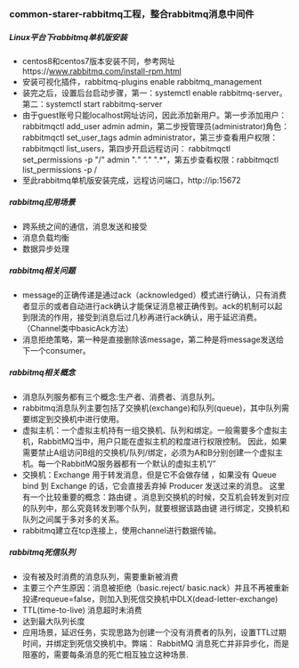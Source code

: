 ### common-starer-rabbitmq工程，整合rabbitmq消息中间件

##### Linux平台下rabbitmq单机版安装
* centos8和centos7版本安装不同，参考网址https://www.rabbitmq.com/install-rpm.html
* 安装可视化插件，rabbitmq-plugins enable rabbitmq_management
* 装完之后，设置后台启动步骤，第一：systemctl enable rabbitmq-server。第二：systemctl start rabbitmq-server
* 由于guest账号只能localhost网址访问，因此添加新用户。第一步添加用户：rabbitmqctl add_user admin admin，第二步授管理员(administrator)角色：
rabbitmqctl set_user_tags admin administrator，第三步查看用户权限：rabbitmqctl list_users，第四步开启远程访问：
rabbitmqctl set_permissions -p "/" admin ".*" ".*" ".*"，第五步查看权限：rabbitmqctl list_permissions -p /
* 至此rabbitmq单机版安装完成，远程访问端口，http://ip:15672

##### rabbitmq应用场景
* 跨系统之间的通信，消息发送和接受
* 消息负载均衡
* 数据异步处理

##### rabbitmq相关问题
* message的正确传递是通过ack（acknowledged）模式进行确认，只有消费者显示的或者自动进行ack确认才能保证消息被正确传到。ack的机制可以起到限流的作用，接受到消息后过几秒再进行ack确认，用于延迟消费。（Channel类中basicAck方法）
* 消息拒绝策略，第一种是直接删除该message，第二种是将message发送给下一个consumer。


##### rabbitmq相关概念
* 消息队列服务都有三个概念:生产者、消费者、消息队列。
* rabbitmq消息队列主要包括了交换机(exchange)和队列(queue)，其中队列需要绑定到交换机中进行使用。
* 虚拟主机：一个虚拟主机持有一组交换机、队列和绑定。一般需要多个虚拟主机，RabbitMQ当中，用户只能在虚拟主机的粒度进行权限控制。 因此，如果需要禁止A组访问B组的交换机/队列/绑定，必须为A和B分别创建一个虚拟主机。每一个RabbitMQ服务器都有一个默认的虚拟主机“/”
* 交换机：Exchange 用于转发消息，但是它不会做存储 ，如果没有 Queue bind 到 Exchange 的话，它会直接丢弃掉 Producer 发送过来的消息。 这里有一个比较重要的概念：路由键 。消息到交换机的时候，交互机会转发到对应的队列中，那么究竟转发到哪个队列，就要根据该路由键
进行绑定，交换机和队列之间属于多对多的关系。
* rabbitmq建立在tcp连接上，使用channel进行数据传输。
##### rabbitmq死信队列
* 没有被及时消费的消息队列，需要重新被消费
* 主要三个产生原因：消息被拒绝（basic.reject/ basic.nack）并且不再被重新投递requeue=false，则加入到死信交换机中DLX(dead-letter-exchange)
* TTL(time-to-live) 消息超时未消费
* 达到最大队列长度
* 应用场景，延迟任务，实现思路为创建一个没有消费者的队列，设置TTL过期时间，并绑定到死信交换机中。弊端： RabbitMQ 消息死亡并非异步化，而是阻塞的，需要每条消息的死亡相互独立这种场景.
